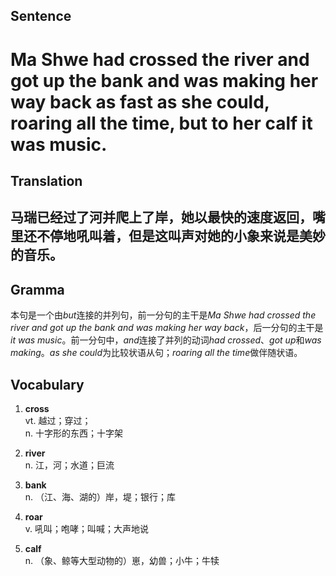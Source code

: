 ## Sentence

<h1>Ma Shwe had crossed the river and got up the bank and was making her way back as fast as she could, roaring all the time, but to her calf it was music.</h1>

## Translation

<h2>马瑞已经过了河并爬上了岸，她以最快的速度返回，嘴里还不停地吼叫着，但是这叫声对她的小象来说是美妙的音乐。</h2>

## Gramma     

本句是一个由*but*连接的并列句，前一分句的主干是*Ma Shwe had crossed the river and got up the bank and was making her way back*，后一分句的主干是*it was music*。前一分句中，*and*连接了并列的动词*had crossed*、*got up*和*was making*。*as she could*为比较状语从句；*roaring all the time*做伴随状语。      


## Vocabulary   

1. **cross**      
vt. 越过；穿过；        
n. 十字形的东西；十字架       

2. **river**        
n. 江，河；水道；巨流         

3. **bank**        
n. （江、海、湖的）岸，堤；银行；库        

4. **roar**      
v. 吼叫；咆哮；叫喊；大声地说        

5. **calf**       
n. （象、鲸等大型动物的）崽，幼兽；小牛；牛犊        

